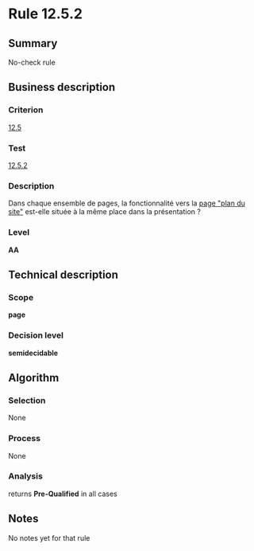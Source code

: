 # Rule 12.5.2
## Summary

No-check rule

## Business description

### Criterion

[12.5](http://references.modernisation.gouv.fr/sites/default/files/RGAA3_RC2-1/referentiel_technique.htm#crit-12-5)

### Test

[12.5.2](http://references.modernisation.gouv.fr/sites/default/files/RGAA3_RC2-1/referentiel_technique.htm#test-12-5-2)

### Description

Dans chaque ensemble de pages, la fonctionnalit&eacute; vers la <a href="http://references.modernisation.gouv.fr/sites/default/files/RGAA3_RC2-1/glossaire.htm#mPlanSite">page "plan du site"</a> est-elle situ&eacute;e &agrave; la m&ecirc;me place dans la pr&eacute;sentation ?

### Level

**AA**

## Technical description

### Scope

**page**

### Decision level

**semidecidable**

## Algorithm

### Selection

None

### Process

None

### Analysis

returns **Pre-Qualified** in all cases

## Notes

No notes yet for that rule
